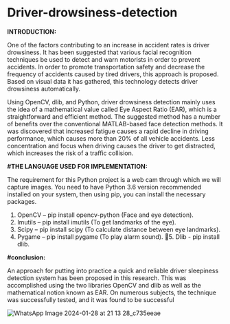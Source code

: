 # Driver-drowsiness-detection
**INTRODUCTION:**

One of the factors contributing to an increase in accident rates is driver drowsiness. It has been suggested that various facial recognition techniques be used to detect and warn motorists in order to prevent accidents. In order to promote transportation safety and decrease the frequency of accidents caused by tired drivers, this approach is proposed. Based on visual data it has gathered, this technology detects driver drowsiness automatically.

Using OpenCV, dlib, and Python, driver drowsiness detection mainly uses the idea of a mathematical value called Eye Aspect Ratio (EAR), which is a straightforward and efficient method. The suggested method has a number of benefits over the conventional MATLAB-based face detection methods. It was discovered that increased fatigue causes a rapid decline in driving performance, which causes more than 20% of all vehicle accidents. Less concentration and focus when driving causes the driver to get distracted, which increases the risk of a traffic collision.

**#THE LANGUAGE USED FOR IMPLEMENTATION:**

The requirement for this Python project is a web cam through which we will capture images. You need to have Python 3.6 version recommended installed on your system, then using pip, you can install the necessary packages.
1. OpenCV – pip install opencv-python (Face and eye detection).
2. Imutils – pip install imutils (To get landmarks of the eye).
3.  Scipy – pip install scipy (To calculate distance between eye landmarks).
4. Pygame – pip install pygame (To play alarm sound). 5. Dlib - pip install dlib.

**#conclusion:**

An approach for putting into practice a quick and reliable driver sleepiness detection system has been proposed in this research. This was accomplished using the two libraries OpenCV and dlib as well as the mathematical notion known as EAR. On numerous subjects, the technique was successfully tested, and it was found to be successful


![WhatsApp Image 2024-01-28 at 21 13 28_c735eeae](https://github.com/Rangavikas/Driver-drowsiness-detection/assets/110588073/4da6a4dc-6840-48d2-a640-ecaa94324519)
